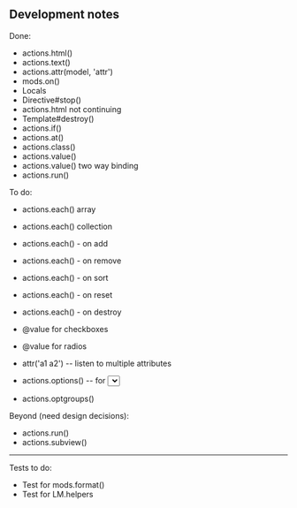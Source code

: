 Development notes
-----------------

Done:

 * actions.html()
 * actions.text()
 * actions.attr(model, 'attr')
 * mods.on()
 * Locals
 * Directive#stop()
 * actions.html not continuing
 * Template#destroy()
 * actions.if()
 * actions.at()
 * actions.class()
 * actions.value()
 * actions.value() two way binding
 * actions.run()

To do:

 * actions.each() array
 * actions.each() collection
 * actions.each() - on add
 * actions.each() - on remove
 * actions.each() - on sort
 * actions.each() - on reset
 * actions.each() - on destroy

 * @value for checkboxes
 * @value for radios
 * attr('a1 a2') -- listen to multiple attributes
 * actions.options() -- for <select> options
 * actions.optgroups()

Beyond (need design decisions):

 * actions.run()
 * actions.subview()

---

Tests to do:

 * Test for mods.format()
 * Test for LM.helpers
